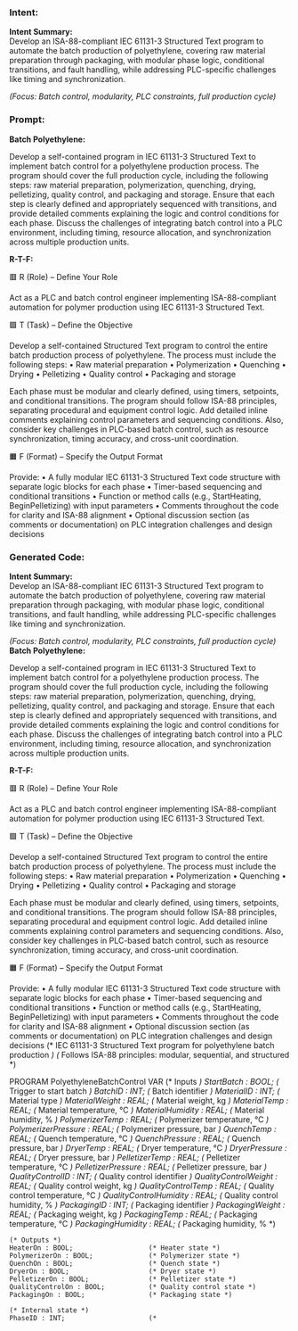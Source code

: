 ### Intent:
**Intent Summary:**  
Develop an ISA-88-compliant IEC 61131-3 Structured Text program to automate the batch production of polyethylene, covering raw material preparation through packaging, with modular phase logic, conditional transitions, and fault handling, while addressing PLC-specific challenges like timing and synchronization.  

*(Focus: Batch control, modularity, PLC constraints, full production cycle)*

### Prompt:
**Batch Polyethylene:**

Develop a self-contained program in IEC 61131-3 Structured Text to implement batch control for a polyethylene production process. The program should cover the full production cycle, including the following steps: raw material preparation, polymerization, quenching, drying, pelletizing, quality control, and packaging and storage. Ensure that each step is clearly defined and appropriately sequenced with transitions, and provide detailed comments explaining the logic and control conditions for each phase. Discuss the challenges of integrating batch control into a PLC environment, including timing, resource allocation, and synchronization across multiple production units.

**R-T-F:**

🟥 R (Role) – Define Your Role

Act as a PLC and batch control engineer implementing ISA-88-compliant automation for polymer production using IEC 61131-3 Structured Text.

🟩 T (Task) – Define the Objective

Develop a self-contained Structured Text program to control the entire batch production process of polyethylene. The process must include the following steps:
	•	Raw material preparation
	•	Polymerization
	•	Quenching
	•	Drying
	•	Pelletizing
	•	Quality control
	•	Packaging and storage

Each phase must be modular and clearly defined, using timers, setpoints, and conditional transitions. The program should follow ISA-88 principles, separating procedural and equipment control logic. Add detailed inline comments explaining control parameters and sequencing conditions. Also, consider key challenges in PLC-based batch control, such as resource synchronization, timing accuracy, and cross-unit coordination.

🟧 F (Format) – Specify the Output Format

Provide:
	•	A fully modular IEC 61131-3 Structured Text code structure with separate logic blocks for each phase
	•	Timer-based sequencing and conditional transitions
	•	Function or method calls (e.g., StartHeating, BeginPelletizing) with input parameters
	•	Comments throughout the code for clarity and ISA-88 alignment
	•	Optional discussion section (as comments or documentation) on PLC integration challenges and design decisions

### Generated Code:
**Intent Summary:**  
Develop an ISA-88-compliant IEC 61131-3 Structured Text program to automate the batch production of polyethylene, covering raw material preparation through packaging, with modular phase logic, conditional transitions, and fault handling, while addressing PLC-specific challenges like timing and synchronization.  

*(Focus: Batch control, modularity, PLC constraints, full production cycle)*
**Batch Polyethylene:**

Develop a self-contained program in IEC 61131-3 Structured Text to implement batch control for a polyethylene production process. The program should cover the full production cycle, including the following steps: raw material preparation, polymerization, quenching, drying, pelletizing, quality control, and packaging and storage. Ensure that each step is clearly defined and appropriately sequenced with transitions, and provide detailed comments explaining the logic and control conditions for each phase. Discuss the challenges of integrating batch control into a PLC environment, including timing, resource allocation, and synchronization across multiple production units.

**R-T-F:**

🟥 R (Role) – Define Your Role

Act as a PLC and batch control engineer implementing ISA-88-compliant automation for polymer production using IEC 61131-3 Structured Text.

🟩 T (Task) – Define the Objective

Develop a self-contained Structured Text program to control the entire batch production process of polyethylene. The process must include the following steps:
	•	Raw material preparation
	•	Polymerization
	•	Quenching
	•	Drying
	•	Pelletizing
	•	Quality control
	•	Packaging and storage

Each phase must be modular and clearly defined, using timers, setpoints, and conditional transitions. The program should follow ISA-88 principles, separating procedural and equipment control logic. Add detailed inline comments explaining control parameters and sequencing conditions. Also, consider key challenges in PLC-based batch control, such as resource synchronization, timing accuracy, and cross-unit coordination.

🟧 F (Format) – Specify the Output Format

Provide:
	•	A fully modular IEC 61131-3 Structured Text code structure with separate logic blocks for each phase
	•	Timer-based sequencing and conditional transitions
	•	Function or method calls (e.g., StartHeating, BeginPelletizing) with input parameters
	•	Comments throughout the code for clarity and ISA-88 alignment
	•	Optional discussion section (as comments or documentation) on PLC integration challenges and design decisions
(* IEC 61131-3 Structured Text program for polyethylene batch production *)
(* Follows ISA-88 principles: modular, sequential, and structured *)

PROGRAM PolyethyleneBatchControl
VAR
    (* Inputs *)
    StartBatch : BOOL;                  (* Trigger to start batch *)
    BatchID : INT;                      (* Batch identifier *)
    MaterialID : INT;                   (* Material type *)
    MaterialWeight : REAL;              (* Material weight, kg *)
    MaterialTemp : REAL;                (* Material temperature, °C *)
    MaterialHumidity : REAL;            (* Material humidity, % *)
    PolymerizerTemp : REAL;             (* Polymerizer temperature, °C *)
    PolymerizerPressure : REAL;         (* Polymerizer pressure, bar *)
    QuenchTemp : REAL;                 (* Quench temperature, °C *)
    QuenchPressure : REAL;             (* Quench pressure, bar *)
    DryerTemp : REAL;                  (* Dryer temperature, °C *)
    DryerPressure : REAL;              (* Dryer pressure, bar *)
    PelletizerTemp : REAL;              (* Pelletizer temperature, °C *)
    PelletizerPressure : REAL;         (* Pelletizer pressure, bar *)
    QualityControlID : INT;            (* Quality control identifier *)
    QualityControlWeight : REAL;       (* Quality control weight, kg *)
    QualityControlTemp : REAL;         (* Quality control temperature, °C *)
    QualityControlHumidity : REAL;     (* Quality control humidity, % *)
    PackagingID : INT;                 (* Packaging identifier *)
    PackagingWeight : REAL;            (* Packaging weight, kg *)
    PackagingTemp : REAL;              (* Packaging temperature, °C *)
    PackagingHumidity : REAL;          (* Packaging humidity, % *)

    (* Outputs *)
    HeaterOn : BOOL;                   (* Heater state *)
    PolymerizerOn : BOOL;              (* Polymerizer state *)
    QuenchOn : BOOL;                   (* Quench state *)
    DryerOn : BOOL;                    (* Dryer state *)
    PelletizerOn : BOOL;               (* Pelletizer state *)
    QualityControlOn : BOOL;           (* Quality control state *)
    PackagingOn : BOOL;                (* Packaging state *)

    (* Internal state *)
    PhaseID : INT;                     (*
